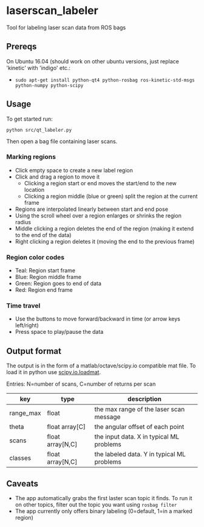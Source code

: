 # laserscan_labeler
Tool for labeling laser scan data from ROS bags

## Prereqs
On Ubuntu 16.04 (should work on other ubuntu versions, just replace 'kinetic' with 'indigo' etc.:
* `sudo apt-get install python-qt4 python-rosbag ros-kinetic-std-msgs python-numpy python-scipy`

## Usage
To get started run:

`python src/qt_labeler.py`

Then open a bag file containing laser scans. 

### Marking regions
- Click empty space to create a new label region
- Click and drag a region to move it
  - Clicking a region start or end moves the start/end to the new location
  - Clicking a region middle (blue or green) split the region at the current frame
- Regions are interpolated linearly between start and end pose
- Using the scroll wheel over a region enlarges or shrinks the region radius
- Middle clicking a region deletes the end of the region (making it extend to the end of the data)
- Right clicking a region deletes it (moving the end to the previous frame)

### Region color codes
- Teal: Region start frame
- Blue: Region middle frame
- Green: Region goes to end of data
- Red: Region end frame

### Time travel
- Use the buttons to move forward/backward in time (or arrow keys left/right)
- Press space to play/pause the data

## Output format
The output is in the form of a matlab/octave/scipy.io compatible mat file. To load it in python use [scipy.io.loadmat](https://docs.scipy.org/doc/scipy/reference/tutorial/io.html).

Entries:
N=number of scans, C=number of returns per scan

key | type | description
--- | --- | ---
range_max | float | the max range of the laser scan message
| theta | float array[C] | the angular offset of each point
| scans | float array[N,C]  | the input data. X in typical ML problems
| classes | float array[N,C] | the labeled data. Y in typical ML problems

## Caveats
* The app automatically grabs the first laster scan topic it finds. To run it on other topics, filter out the topic you want using `rosbag filter`
* The app currently only offers binary labeling (0=default, 1=in a marked region)